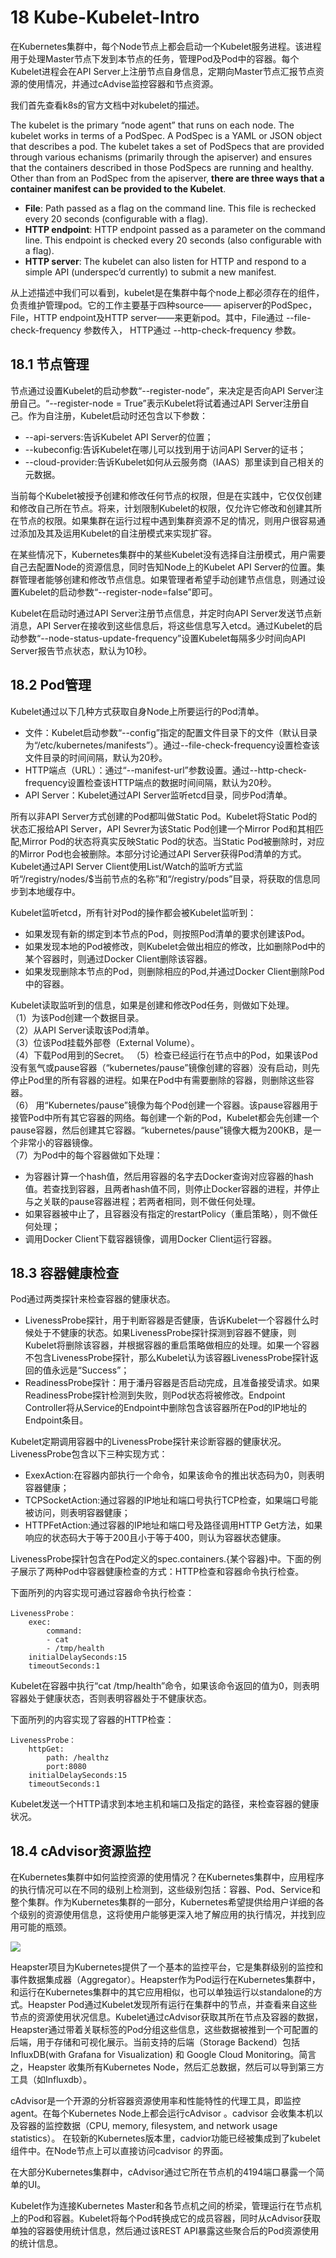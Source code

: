 # 18 Kube-Kubelet-Intro #
在Kubernetes集群中，每个Node节点上都会启动一个Kubelet服务进程。该进程用于处理Master节点下发到本节点的任务，管理Pod及Pod中的容器。每个Kubelet进程会在API Server上注册节点自身信息，定期向Master节点汇报节点资源的使用情况，并通过cAdvise监控容器和节点资源。

我们首先查看k8s的官方文档中对kubelet的描述。

The kubelet is the primary “node agent” that runs on each node. The kubelet works in terms of a PodSpec. A PodSpec is a YAML or JSON object that describes a pod. The kubelet takes a set of PodSpecs that are provided through various echanisms (primarily through the apiserver) and ensures that the containers described in those PodSpecs are running and healthy. Other than from an PodSpec from the apiserver, **there are three ways that a container manifest can be provided to the Kubelet**.

- **File**: Path passed as a flag on the command line. This file is rechecked every 20 seconds (configurable with a flag).
- **HTTP endpoint**: HTTP endpoint passed as a parameter on the command line. This endpoint is checked every 20 seconds (also configurable with a flag).
- **HTTP server**: The kubelet can also listen for HTTP and respond to a simple API (underspec’d currently) to submit a new manifest.

从上述描述中我们可以看到，kubelet是在集群中每个node上都必须存在的组件，负责维护管理pod。它的工作主要基于四种source—— apiserver的PodSpec，File，HTTP endpoint及HTTP server——来更新pod。其中，File通过 --file-check-frequency 参数传入， HTTP通过 --http-check-frequency 参数。

## 18.1 节点管理 ##
	
节点通过设置Kubelet的启动参数“--register-node”，来决定是否向API Server注册自己。“--register-node = True”表示Kubelet将试着通过API Server注册自己。作为自注册，Kubelet启动时还包含以下参数：

- --api-servers:告诉Kubelet API Server的位置；
- --kubeconfig:告诉Kubelet在哪儿可以找到用于访问API Server的证书；
- --cloud-provider:告诉Kubelet如何从云服务商（IAAS）那里读到自己相关的元数据。

当前每个Kubelet被授予创建和修改任何节点的权限，但是在实践中，它仅仅创建和修改自己所在节点。将来，计划限制Kubelet的权限，仅允许它修改和创建其所在节点的权限。如果集群在运行过程中遇到集群资源不足的情况，则用户很容易通过添加及其及运用Kubelet的自注册模式来实现扩容。

在某些情况下，Kubernetes集群中的某些Kubelet没有选择自注册模式，用户需要自己去配置Node的资源信息，同时告知Node上的Kubelet API Server的位置。集群管理者能够创建和修改节点信息。如果管理者希望手动创建节点信息，则通过设置Kubelet的启动参数“--register-node=false”即可。

Kubelet在启动时通过API Server注册节点信息，并定时向API Server发送节点新消息，API Server在接收到这些信息后，将这些信息写入etcd。通过Kubelet的启动参数“--node-status-update-frequency”设置Kubelet每隔多少时间向API Server报告节点状态，默认为10秒。

## 18.2 Pod管理 ##

Kubelet通过以下几种方式获取自身Node上所要运行的Pod清单。

- 文件：Kubelet启动参数“--config”指定的配置文件目录下的文件（默认目录为“/etc/kubernetes/manifests”）。通过--file-check-frequency设置检查该文件目录的时间间隔，默认为20秒。
- HTTP端点（URL）：通过“--manifest-url”参数设置。通过--http-check-frequency设置检查该HTTP端点的数据时间间隔，默认为20秒。
- API Server：Kubelet通过API Server监听etcd目录，同步Pod清单。

所有以非API Server方式创建的Pod都叫做Static Pod。Kubelet将Static Pod的状态汇报给API Server，API Sevrer为该Static Pod创建一个Mirror Pod和其相匹配,Mirror Pod的状态将真实反映Static Pod的状态。当Static Pod被删除时，对应的Mirror Pod也会被删除。本部分讨论通过API Server获得Pod清单的方式。Kubelet通过API Server Client使用List/Watch的监听方式监听“/registry/nodes/$当前节点的名称”和“/registry/pods”目录，将获取的信息同步到本地缓存中。

Kubelet监听etcd，所有针对Pod的操作都会被Kubelet监听到：

- 如果发现有新的绑定到本节点的Pod，则按照Pod清单的要求创建该Pod。
- 如果发现本地的Pod被修改，则Kubelet会做出相应的修改，比如删除Pod中的某个容器时，则通过Docker Client删除该容器。
- 如果发现删除本节点的Pod，则删除相应的Pod,并通过Docker Client删除Pod中的容器。

Kubelet读取监听到的信息，如果是创建和修改Pod任务，则做如下处理。  
（1）为该Pod创建一个数据目录。  
（2）从API Server读取该Pod清单。  
（3）位该Pod挂载外部卷（External Volume）。   
（4）下载Pod用到的Secret。
（5）检查已经运行在节点中的Pod，如果该Pod没有氢气或pause容器（“kubernetes/pause”镜像创建的容器）没有启动，则先停止Pod里的所有容器的进程。如果在Pod中有需要删除的容器，则删除这些容器。  
（6） 用“Kubernetes/pause”镜像为每个Pod创建一个容器。该pause容器用于接管Pod中所有其它容器的网络。每创建一个新的Pod，Kubelet都会先创建一个pause容器，然后创建其它容器。“kubernetes/pause”镜像大概为200KB，是一个非常小的容器镜像。  
（7）为Pod中的每个容器做如下处理：  
	
- 为容器计算一个hash值，然后用容器的名字去Docker查询对应容器的hash值。若查找到容器，且两者hash值不同，则停止Docker容器的进程，并停止与之关联的pause容器进程；若两者相同，则不做任何处理。
- 如果容器被中止了，且容器没有指定的restartPolicy（重启策略），则不做任何处理；
- 调用Docker Client下载容器镜像，调用Docker Client运行容器。

## 18.3 容器健康检查 ##

Pod通过两类探针来检查容器的健康状态。

- LivenessProbe探针，用于判断容器是否健康，告诉Kubelet一个容器什么时候处于不健康的状态。如果LivenessProbe探针探测到容器不健康，则Kubelet将删除该容器，并根据容器的重启策略做相应的处理。如果一个容器不包含LivenessProbe探针，那么Kubelet认为该容器LivenessProbe探针返回的值永远是“Success”；
- ReadinessProbe探针：用于潘丹容器是否启动完成，且准备接受请求。如果ReadinessProbe探针检测到失败，则Pod状态将被修改。Endpoint Controller将从Service的Endpoint中删除包含该容器所在Pod的IP地址的Endpoint条目。

Kubelet定期调用容器中的LivenessProbe探针来诊断容器的健康状况。LivenessProbe包含以下三种实现方式：

- ExexAction:在容器内部执行一个命令，如果该命令的推出状态码为0，则表明容器健康；
- TCPSocketAction:通过容器的IP地址和端口号执行TCP检查，如果端口号能被访问，则表明容器健康；
- HTTPFetAction:通过容器的IP地址和端口号及路径调用HTTP Get方法，如果响应的状态码大于等于200且小于等于400，则认为容器状态健康。

LivenessProbe探针包含在Pod定义的spec.containers.{某个容器}中。下面的例子展示了两种Pod中容器健康检查的方式：HTTP检查和容器命令执行检查。

下面所列的内容实现可通过容器命令执行检查：

	LivenessProbe：
		exec:
			command:
			- cat
			- /tmp/health
		initialDelaySeconds:15
		timeoutSeconds:1
Kubelet在容器中执行“cat /tmp/health”命令，如果该命令返回的值为0，则表明容器处于健康状态，否则表明容器处于不健康状态。

下面所列的内容实现了容器的HTTP检查：

	LivenessProbe：
		httpGet:
			path: /healthz
			port:8080
		initialDelaySeconds:15
		timeoutSeconds:1

Kubelet发送一个HTTP请求到本地主机和端口及指定的路径，来检查容器的健康状况。

	
## 18.4 cAdvisor资源监控 ##

在Kubernetes集群中如何监控资源的使用情况？在Kubernetes集群中，应用程序的执行情况可以在不同的级别上检测到，这些级别包括：容器、Pod、Service和整个集群。作为Kubernetes集群的一部分，Kubernetes希望提供给用户详细的各个级别的资源使用信息，这将使用户能够更深入地了解应用的执行情况，并找到应用可能的瓶颈。


![](imgs/kube-kubelet-cAdvisor.jpg)

Heapster项目为Kubernetes提供了一个基本的监控平台，它是集群级别的监控和事件数据集成器（Aggregator）。Heapster作为Pod运行在Kubernetes集群中，和运行在Kubernetes集群中的其它应用相似，也可以单独运行以standalone的方式。Heapster Pod通过Kubelet发现所有运行在集群中的节点，并查看来自这些节点的资源使用状况信息。Kubelet通过cAdvisor获取其所在节点及容器的数据，Heapster通过带着关联标签的Pod分组这些信息，这些数据被推到一个可配置的后端，用于存储和可视化展示。当前支持的后端（Storage Backend）包括InfluxDB(with Grafana for Visualization) 和 Google Cloud Monitoring。简言之，Heapster 收集所有Kubernetes Node，然后汇总数据，然后可以导到第三方工具（如Influxdb）。

cAdvisor是一个开源的分析容器资源使用率和性能特性的代理工具，即监控agent。在每个Kubernetes Node上都会运行cAdvisor 。cadvisor 会收集本机以及容器的监控数据（CPU, memory, filesystem, and network usage statistics）。 在较新的Kubernetes版本里，cadvior功能已经被集成到了kubelet组件中。在Node节点上可以直接访问cadvisor 的界面。

在大部分Kubernetes集群中，cAdvisor通过它所在节点机的4194端口暴露一个简单的UI。

Kubelet作为连接Kubernetes Master和各节点机之间的桥梁，管理运行在节点机上的Pod和容器。Kubelet将每个Pod转换成它的成员容器，同时从cAdvisor获取单独的容器使用统计信息，然后通过该REST API暴露这些聚合后的Pod资源使用的统计信息。